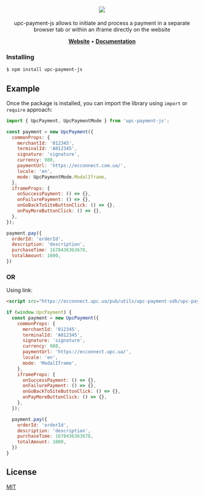 <h1 align="center">
   <b>
        <a href="https://ecconnect.upc.ua/"><img src="https://ecconnect.upc.ua/public/images/newLogo.svg" /></a><br>
    </b>
</h1>

<p align="center">upc-payment-js allows to initiate and process a payment in a separate browser tab or within an iframe directly on the website</p>

<p align="center">
    <a href="https://ecconnect.upc.ua/"><b>Website</b></a> •
    <a href="https://docs.ecconnect.upc.ua/"><b>Documentation</b></a>
</p> 

### Installing

```bash
$ npm install upc-payment-js
```

## Example

Once the package is installed, you can import the library using `import` or `require` approach:

```js
import { UpcPayment, UpcPaymentMode } from 'upc-payment-js';

const payment = new UpcPayment({
  commonProps: {
    merchantId: '012345',
    terminalId: 'A012345',
    signature: 'signature',
    currency: 980,
    paymentUrl: 'https://ecconnect.com.ua/',
    locale: 'en',
    mode: UpcPaymentMode.ModalIframe,
  },
  iframeProps: {
    onSuccessPayment: () => {},
    onFailurePayment: () => {},
    onGoBackToSiteButtonClick: () => {},
    onPayMoreButtonClick: () => {},
  },
});

payment.pay({
  orderId: 'orderId',
  description: 'description',
  purchaseTime: 1678436363678,
  totalAmount: 1000,
})

```

### OR

Using link:

```html
<script src="https://ecconnect.upc.ua/pub/utils/upc-payment-sdk/upc-payment-js.js"></script>
```


```js
if (window.UpcPayment) {
  const payment = new UpcPayment({
    commonProps: {
      merchantId: '012345',
      terminalId: 'A012345',
      signature: 'signature',
      currency: 980,
      paymentUrl: 'https://ecconnect.upc.ua/',
      locale: 'en',
      mode: 'ModalIframe',
    },
    iframeProps: {
      onSuccessPayment: () => {},
      onFailurePayment: () => {},
      onGoBackToSiteButtonClick: () => {},
      onPayMoreButtonClick: () => {},
    },
  });

  payment.pay({
    orderId: 'orderId',
    description: 'description',
    purchaseTime: 1678436363678,
    totalAmount: 1000,
  })
}
```

## License

[MIT](LICENSE)
